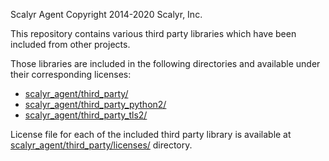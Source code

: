 Scalyr Agent
Copyright 2014-2020 Scalyr, Inc.

This repository contains various third party libraries which have been included from other
projects.

Those libraries are included in the following directories and available under their corresponding
licenses:

* [scalyr_agent/third_party/](https://github.com/scalyr/scalyr-agent-2/tree/master/scalyr_agent/third_party/)
* [scalyr_agent/third_party_python2/](https://github.com/scalyr/scalyr-agent-2/tree/master/scalyr_agent/third_party/)
* [scalyr_agent/third_party_tls2/](https://github.com/scalyr/scalyr-agent-2/tree/master/scalyr_agent/third_party/)

License file for each of the included third party library is available at
[scalyr_agent/third_party/licenses/](https://github.com/scalyr/scalyr-agent-2/tree/master/scalyr_agent/third_party/licenses/) directory.
